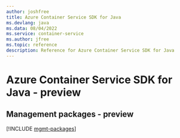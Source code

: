 ```yaml
---
author: joshfree
title: Azure Container Service SDK for Java
ms.devlang: java
ms.data: 08/04/2022
ms.service: container-service
ms.author: jfree
ms.topic: reference
description: Reference for Azure Container Service SDK for Java
---
```

# Azure Container Service SDK for Java - preview

## Management packages - preview
[!INCLUDE [mgmt-packages](container-service-mgmt-index.md)]